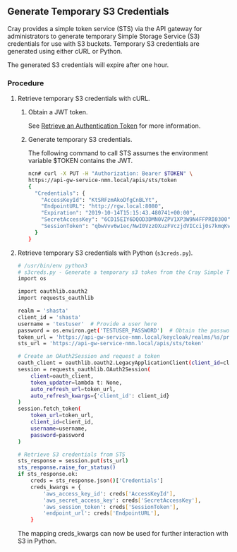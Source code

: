 ## Generate Temporary S3 Credentials

 Cray provides a simple token service \(STS\) via the API gateway for administrators to generate temporary Simple Storage Service \(S3\) credentials for use with S3 buckets. Temporary S3 credentials are generated using either cURL or Python.

The generated S3 credentials will expire after one hour.

### Procedure

1.  Retrieve temporary S3 credentials with cURL.

    1.  Obtain a JWT token.

        See [Retrieve an Authentication Token](../security_and_authentication/Retrieve_an_Authentication_Token.md) for more information.

    2.  Generate temporary S3 credentials.

        The following command to call STS assumes the environment variable $TOKEN contains the JWT.

        ```bash
        ncn# curl -X PUT -H "Authorization: Bearer $TOKEN" \
        https://api-gw-service-nmn.local/apis/sts/token
        {
          "Credentials": {
            "AccessKeyId": "KtSRFzmAkoDfgCnBLYt",
            "EndpointURL": "http://rgw.local:8080",
            "Expiration": "2019-10-14T15:15:43.480741+00:00",
            "SecretAccessKey": "6CD15EIY6DQOD3DMN0VZPV1XP3W9N4FFPRI0300",
            "SessionToken": "qbwVvv6w1ec/NwI0VzzOXuzFVczjdVICcij0s7kmqKvyZ59RrHJWjLKvmUhGeBATMtkEK72s+qL7Tdn06tPMCQr04MEOpyeUOLmfFyKN3Awm0/7Rlx7rKVaOejpeYaRzO2kWDu3llrpZOONSMPYfck6KjAfvqg/ZJPGEJ5Mzb9YfeSCBq0ghj3G51o9V4DhjjL0YoA/XARMnN0NTHav+OIUHBkXcxZIfT+ti9bSjmz6ExKsJj8zPLvGMK2TIo/Xp"
          }
        }
        
        ```

2.  Retrieve temporary S3 credentials with Python \(`s3creds.py`\).

    ```bash
    # /usr/bin/env python3
    # s3creds.py - Generate a temporary s3 token from the Cray Simple Token Service
    import os
    
    import oauthlib.oauth2
    import requests_oauthlib
    
    realm = 'shasta'
    client_id = 'shasta'
    username = 'testuser'  # Provide a user here
    password = os.environ.get('TESTUSER_PASSWORD')  # Obtain the password from the env, or elsewhere
    token_url = 'https://api-gw-service-nmn.local/keycloak/realms/%s/protocol/openid-connect/token' % realm
    sts_url = 'https://api-gw-service-nmn.local/apis/sts/token'
    
    # Create an OAuth2Session and request a token
    oauth_client = oauthlib.oauth2.LegacyApplicationClient(client_id=client_id)
    session = requests_oauthlib.OAuth2Session(
        client=oauth_client,
        token_updater=lambda t: None,
        auto_refresh_url=token_url,
        auto_refresh_kwargs={'client_id': client_id}
    )
    session.fetch_token(
        token_url=token_url,
        client_id=client_id,
        username=username,
        password=password
    )
    
    # Retrieve S3 credentials from STS
    sts_response = session.put(sts_url)
    sts_response.raise_for_status()
    if sts_response.ok:
        creds = sts_response.json()['Credentials']
        creds_kwargs = {
            'aws_access_key_id': creds['AccessKeyId'],
            'aws_secret_access_key': creds['SecretAccessKey'],
            'aws_session_token': creds['SessionToken'],
            'endpoint_url': creds['EndpointURL'],
        }
    ```

    The mapping creds\_kwargs can now be used for further interaction with S3 in Python.




